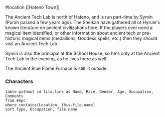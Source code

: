 #location [[Hateno Town]]

The Ancient Tech Lab is north of Hateno, and is run part-time by Symin (Purah passed a few years ago). The Sheikah have gathered all of Hyrule's known literature on ancient civilizations here. If the players ever need a magical item identified, or other information about ancient tech or pre-historic magical items (medallions, Goddess spells, etc.) then they should visit an Ancient Tech Lab.

Symin is also the principal at the School House, so he's only at the Ancient Tech Lab in the evening, as he lives there as well.

The Ancient Blue Flame Furnace is still lit outside.

### Characters
```dataview
table without id file.link as Name, Race, Gender, Age, Occupation, Comments
from #npc
where contains(Location, this.file.name)
sort Type, Occupation, file.name
```
